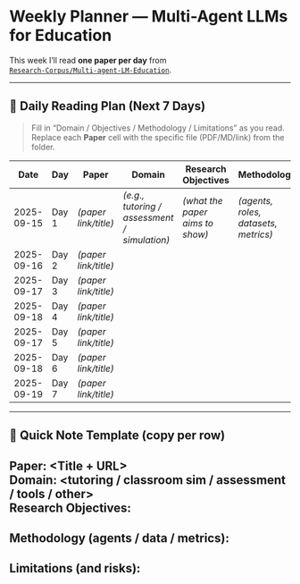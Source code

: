 # Weekly Planner — Multi-Agent LLMs for Education

This week I’ll read **one paper per day** from  
[`Research-Corpus/Multi-agent-LM-Education`](https://github.com/MahaZainab/Research-Corpus/tree/main/Multi-agent-LM-Education).

---

## 📅 Daily Reading Plan (Next 7 Days)

> Fill in “Domain / Objectives / Methodology / Limitations” as you read.  
> Replace each **Paper** cell with the specific file (PDF/MD/link) from the folder.

| Date       | Day    | Paper | Domain | Research Objectives | Methodology | Limitations |
|------------|--------|-------|--------|---------------------|-------------|-------------|
| 2025-09-15 | Day 1  | *(paper link/title)* | *(e.g., tutoring / assessment / simulation)* | *(what the paper aims to show)* | *(agents, roles, datasets, metrics)* | *(threats to validity / scope limits)* |
| 2025-09-16 | Day 2  | *(paper link/title)* |  |  |  |  |
| 2025-09-17 | Day 3  | *(paper link/title)* |  |  |  |  |
| 2025-09-18 | Day 4  | *(paper link/title)* |  |  |  |  |
| 2025-09-17 | Day 5  | *(paper link/title)* |  |  |  |  |
| 2025-09-18 | Day 6  | *(paper link/title)* |  |  |  |  |
| 2025-09-19 | Day 7  | *(paper link/title)* |  |  |  |  |

---

## 📝 Quick Note Template (copy per row)

**Paper:** <Title + URL>  
**Domain:** <tutoring / classroom sim / assessment / tools / other>  
**Research Objectives:**  
-  

**Methodology (agents / data / metrics):**  
-  

**Limitations (and risks):**  
-  
